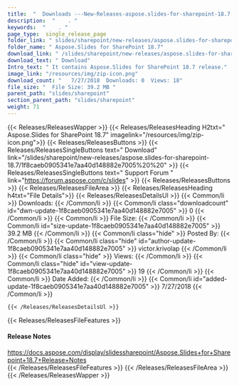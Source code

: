 ```yaml
---
title:  "  Downloads ---New-Releases-aspose.slides-for-sharepoint-18.7 . " 
description:  "    . " 
keywords:  "    . " 
page_type:  single_release_page
folder_link: " slides/sharepoint/new-releases/aspose.slides-for-sharepoint-18.7/"
folder_name: " Aspose.Slides for SharePoint 18.7"
download_link: " /slides/sharepoint/new-releases/aspose.slides-for-sharepoint-18.7/1f8caeb0905341e7aa40d148882e7005"
download_text: " Download"
Intro_text: " It contains Aspose.Slides for SharePoint 18.7 release."
image_link: "/resources/img/zip-icon.png"
download_count: "   7/27/2018  Downloads: 0  Views: 18"
file_size: "  File Size: 39.2 MB "
parent_path: "slides/sharepoint"
section_parent_path: "slides/sharepoint"
weight: 71
---
```


{{< Releases/ReleasesWapper >}}
  {{< Releases/ReleasesHeading H2txt=" Aspose.Slides for SharePoint 18.7" imagelink="/resources/img/zip-icon.png">}}
  {{< Releases/ReleasesButtons >}}
    {{< Releases/ReleasesSingleButtons text=" Download" link="/slides/sharepoint/new-releases/aspose.slides-for-sharepoint-18.7/1f8caeb0905341e7aa40d148882e7005%20%20" >}}
    {{< Releases/ReleasesSingleButtons text=" Support Forum " link="https://forum.aspose.com/c/slides" >}}
  {{< Releases/ReleasesButtons >}}
  {{< Releases/ReleasesFileArea >}}
    {{< Releases/ReleasesHeading h4txt="File Details">}}
    {{< Releases/ReleasesDetailsUl >}}
            {{< Common/li  >}} Downloads: {{< /Common/li >}} 
      {{< Common/li class="downloadcount" id="dwn-update-1f8caeb0905341e7aa40d148882e7005" >}} 0 {{< /Common/li >}} 
      {{< Common/li  >}} File Size: {{< /Common/li >}} 
      {{< Common/li id="size-update-1f8caeb0905341e7aa40d148882e7005" >}} 39.2 MB {{< /Common/li >}} 
      {{< Common/li  class="hide" >}} Posted By: {{< /Common/li >}} 
      {{< Common/li class="hide" id="author-update-1f8caeb0905341e7aa40d148882e7005" >}} victor.krivolap {{< /Common/li >}} 
      {{< Common/li class="hide"  >}} Views: {{< /Common/li >}} 
      {{< Common/li class="hide" id="view-update-1f8caeb0905341e7aa40d148882e7005" >}} 19 {{< /Common/li >}} 
      {{< Common/li  >}} Date Added: {{< /Common/li >}} 
      {{< Common/li id="added-update-1f8caeb0905341e7aa40d148882e7005" >}} 7/27/2018 {{< /Common/li >}} 

    {{< /Releases/ReleasesDetailsUl >}}

  {{< Releases/ReleasesFileFeatures >}}
      <h4>Release Notes</h4><div><a href="https://docs.aspose.com/display/slidessharepoint/Aspose.Slides+for+Sharepoint+18.7+Release+Notes">https://docs.aspose.com/display/slidessharepoint/Aspose.Slides+for+Sharepoint+18.7+Release+Notes</a></div>
  {{< /Releases/ReleasesFileFeatures >}}
 {{< /Releases/ReleasesFileArea >}}
{{< /Releases/ReleasesWapper >}}


